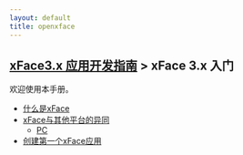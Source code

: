```yaml
---
layout: default
title: openxface
---
```


## [xFace3.x 应用开发指南](index.html) > xFace 3.x 入门

欢迎使用本手册。 

- [什么是xFace](WhatIsxface1.html)
- [xFace与其他平台的异同](xfaceAndOtherPlatformDiff.html)
	- [PC](PC.html) 
- [创建第一个xFace应用](CreatFirstxFace.html)
